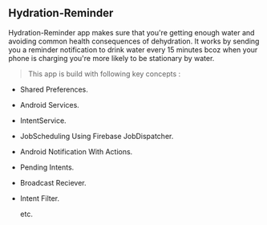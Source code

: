 ## Hydration-Reminder

Hydration-Reminder app makes sure that you're getting enough water and avoiding common health consequences of dehydration. 
It works by sending you a reminder notification to drink water every 15 minutes bcoz when your phone is charging you're more likely to be stationary by water.


> This app is build with following key concepts : 

- Shared Preferences.

- Android Services.

- IntentService.

- JobScheduling Using Firebase JobDispatcher.

- Android Notification With Actions.

- Pending Intents.

- Broadcast Reciever.

- Intent Filter.

  etc.

